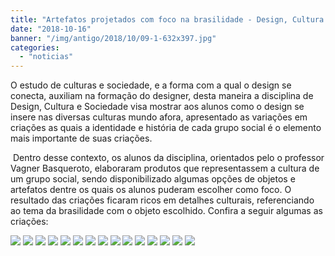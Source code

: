 ```yaml
---
title: "Artefatos projetados com foco na brasilidade - Design, Cultura e Sociedade."
date: "2018-10-16"
banner: "/img/antigo/2018/10/09-1-632x397.jpg"
categories: 
  - "noticias"
---
```


O estudo de culturas e sociedade, e a forma com a qual o design se conecta, auxiliam na formação do designer, desta maneira a disciplina de Design, Cultura e Sociedade visa mostrar aos alunos como o design se insere nas diversas culturas mundo afora, apresentado as variações em criações as quais a identidade e história de cada grupo social é o elemento mais importante de suas criações.

<!--more-->
 Dentro desse contexto, os alunos da disciplina, orientados pelo o professor Vagner Basqueroto, elaboraram produtos que representassem a cultura de um grupo social, sendo disponibilizado algumas opções de objetos e artefatos dentre os quais os alunos puderam escolher como foco. O resultado das criações ficaram ricos em detalhes culturais, referenciando ao tema da brasilidade com o objeto escolhido. Confira a seguir algumas as criações:


[![](/img/antigo/2018/10/09-1-632x397.jpg)](/img/antigo/2018/10/09-1.jpg) 
[![](/img/antigo/2018/10/12-632x458.jpg)](/img/antigo/2018/10/12.jpg) 
[![](/img/antigo/2018/10/14-632x358.jpg)](/img/antigo/2018/10/14.jpg) 
[![](/img/antigo/2018/10/15-632x470.jpg)](/img/antigo/2018/10/15.jpg) 
[![](/img/antigo/2018/10/17-632x823.jpg)](/img/antigo/2018/10/17.jpg) 
[![](/img/antigo/2018/10/19-632x364.jpg)](/img/antigo/2018/10/19.jpg) 
[![](/img/antigo/2018/10/21-632x1012.jpg)](/img/antigo/2018/10/21.jpg) 
[![](/img/antigo/2018/10/22-632x448.jpg)](/img/antigo/2018/10/22.jpg) 
[![](/img/antigo/2018/10/25-632x892.jpg)](/img/antigo/2018/10/25.jpg) 
[![](/img/antigo/2018/10/26-632x551.jpg)](/img/antigo/2018/10/26.jpg) 
[![](/img/antigo/2018/10/28-632x712.jpg)](/img/antigo/2018/10/28.jpg) 
[![](/img/antigo/2018/10/01-1-632x509.jpg)](/img/antigo/2018/10/01-1.jpg)
[![](/img/antigo/2018/10/04-1-632x243.jpg)](/img/antigo/2018/10/04-1.jpg) 
[![](/img/antigo/2018/10/06-1-632x616.jpg)](/img/antigo/2018/10/06-1.jpg)
[![](/img/antigo/2018/10/08-1-632x429.jpg)](/img/antigo/2018/10/08-1.jpg)
